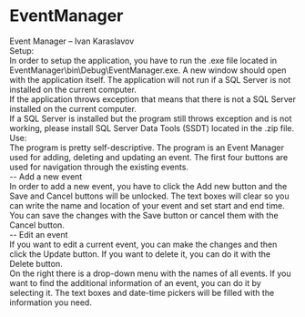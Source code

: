 # EventManager
Event Manager – Ivan Karaslavov
<br>
Setup:
<br>
In order to setup the application, you have to run the .exe file located in EventManager\bin\Debug\EventManager.exe. A new window should open with the application itself. The application will not run if a SQL Server is not installed on the current computer.
<br>
If the application throws exception that means that there is not a SQL Server installed on the current computer.
<br>
If a SQL Server is installed but the program still throws exception and is not working, please install SQL Server Data Tools (SSDT) located in the .zip file.
<br>
Use:
<br>
The program is pretty self-descriptive. The program is an Event Manager used for adding, deleting and updating an event.
The first four buttons are used for navigation through the existing events.
<br>
-- Add a new event
<br>
In order to add a new event, you have to click the Add new button and the Save and Cancel buttons will be unlocked. The text boxes will clear so you can write the name and location of your event and set start and end time. You can save the changes with the Save button or cancel them with the Cancel button.
<br>
-- Edit an event
<br>
If you want to edit a current event, you can make the changes and then click the Update button. If you want to delete it, you can do it with the Delete button.
<br>
On the right there is a drop-down menu with the names of all events. If you want to find the additional information of an event, you can do it by selecting it. The text boxes and date-time pickers will be filled with the information you need. 
